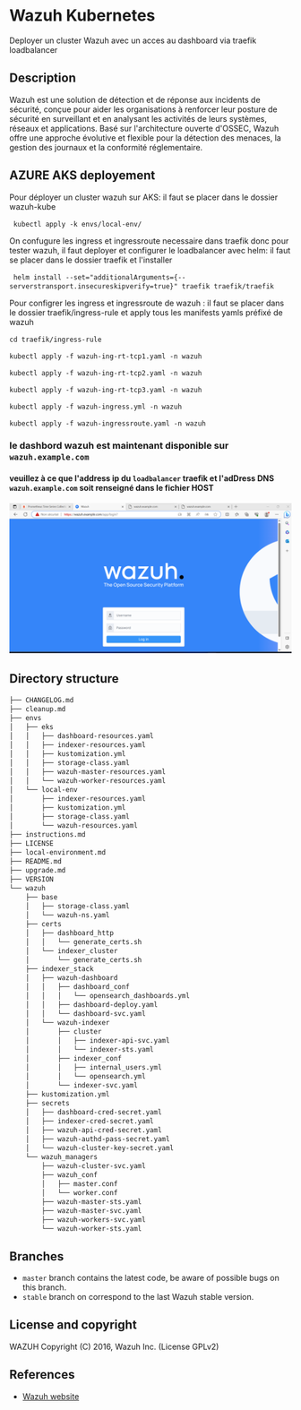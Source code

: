 # Wazuh Kubernetes
Deployer un cluster Wazuh avec un acces au dashboard via traefik loadbalancer



## Description
Wazuh est une solution de détection et de réponse aux incidents de sécurité, conçue pour aider les organisations à renforcer leur posture de sécurité en surveillant et en analysant les activités de leurs systèmes, réseaux et applications. Basé sur l'architecture ouverte d'OSSEC, Wazuh offre une approche évolutive et flexible pour la détection des menaces, la gestion des journaux et la conformité réglementaire.

## AZURE AKS deployement
Pour déployer un cluster wazuh sur AKS: il faut se placer dans le dossier wazuh-kube
```
 kubectl apply -k envs/local-env/
```
On confugure les ingress et ingressroute necessaire dans traefik donc pour tester wazuh, il faut deployer et configurer le loadbalancer avec helm:
il faut se placer dans le dossier traefik et l'installer 
```
 helm install --set="additionalArguments={--serverstransport.insecureskipverify=true}" traefik traefik/traefik
```
Pour configrer les ingress et ingressroute de wazuh : il  faut se placer dans le dossier traefik/ingress-rule et apply tous les manifests yamls préfixé de wazuh
```
cd traefik/ingress-rule
```
```
kubectl apply -f wazuh-ing-rt-tcp1.yaml -n wazuh
```
```
kubectl apply -f wazuh-ing-rt-tcp2.yaml -n wazuh
```
```
kubectl apply -f wazuh-ing-rt-tcp3.yaml -n wazuh
```
```
kubectl apply -f wazuh-ingress.yml -n wazuh
```
```
kubectl apply -f wazuh-ingressroute.yaml -n wazuh
```
### le dashbord wazuh est maintenant disponible sur `wazuh.example.com`
#### veuillez à ce que l'address ip du `loadbalancer` traefik et l'adDress DNS `wazuh.example.com` soit renseigné dans le fichier HOST


![wazuh](../wazuh.png)

## Directory structure

    ├── CHANGELOG.md
    ├── cleanup.md
    ├── envs
    │   ├── eks
    │   │   ├── dashboard-resources.yaml
    │   │   ├── indexer-resources.yaml
    │   │   ├── kustomization.yml
    │   │   ├── storage-class.yaml
    │   │   ├── wazuh-master-resources.yaml
    │   │   └── wazuh-worker-resources.yaml
    │   └── local-env
    │       ├── indexer-resources.yaml
    │       ├── kustomization.yml
    │       ├── storage-class.yaml
    │       └── wazuh-resources.yaml
    ├── instructions.md
    ├── LICENSE
    ├── local-environment.md
    ├── README.md
    ├── upgrade.md
    ├── VERSION
    └── wazuh
        ├── base
        │   ├── storage-class.yaml
        │   └── wazuh-ns.yaml
        ├── certs
        │   ├── dashboard_http
        │   │   └── generate_certs.sh
        │   └── indexer_cluster
        │       └── generate_certs.sh
        ├── indexer_stack
        │   ├── wazuh-dashboard
        │   │   ├── dashboard_conf
        │   │   │   └── opensearch_dashboards.yml
        │   │   ├── dashboard-deploy.yaml
        │   │   └── dashboard-svc.yaml
        │   └── wazuh-indexer
        │       ├── cluster
        │       │   ├── indexer-api-svc.yaml
        │       │   └── indexer-sts.yaml
        │       ├── indexer_conf
        │       │   ├── internal_users.yml
        │       │   └── opensearch.yml
        │       └── indexer-svc.yaml
        ├── kustomization.yml
        ├── secrets
        │   ├── dashboard-cred-secret.yaml
        │   ├── indexer-cred-secret.yaml
        │   ├── wazuh-api-cred-secret.yaml
        │   ├── wazuh-authd-pass-secret.yaml
        │   └── wazuh-cluster-key-secret.yaml
        └── wazuh_managers
            ├── wazuh-cluster-svc.yaml
            ├── wazuh_conf
            │   ├── master.conf
            │   └── worker.conf
            ├── wazuh-master-sts.yaml
            ├── wazuh-master-svc.yaml
            ├── wazuh-workers-svc.yaml
            └── wazuh-worker-sts.yaml


## Branches

* `master` branch contains the latest code, be aware of possible bugs on this branch.
* `stable` branch on correspond to the last Wazuh stable version.


## License and copyright

WAZUH
Copyright (C) 2016, Wazuh Inc.  (License GPLv2)

## References

* [Wazuh website](http://wazuh.com)
